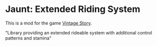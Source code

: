 # Jaunt: Extended Riding System

This is a mod for the game [Vintage Story](https://www.vintagestory.at/).

"Library providing an extended rideable system with additional control patterns and stamina"
